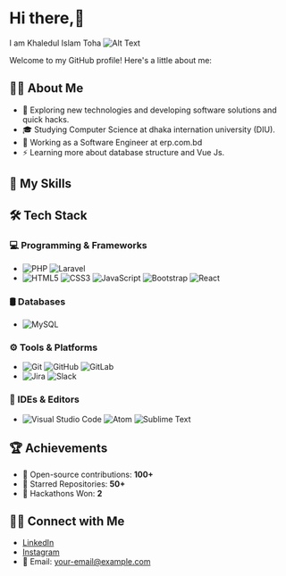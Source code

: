 # Hi there,👋
I am Khaledul Islam Toha
![Alt Text]([https://media.giphy.com/media/example.gif](https://user-images.githubusercontent.com/48678280/88862734-4903af80-d201-11ea-968b-9c939d88a37c.gif))

Welcome to my GitHub profile! Here's a little about me:

## 🧑‍💻 About Me
- 🤔   Exploring new technologies and developing software solutions and quick hacks.
- 🎓   Studying Computer Science at dhaka internation university (DIU).
- 💼   Working as a Software Engineer at erp.com.bd
- ⚡   Learning more about database structure and Vue Js.

## 🚀 My Skills
## 🛠 Tech Stack

### 💻 Programming & Frameworks
- ![PHP](https://img.shields.io/badge/-PHP-777BB4?logo=php&logoColor=white&style=flat-square) ![Laravel](https://img.shields.io/badge/-Laravel-FF2D20?logo=laravel&logoColor=white&style=flat-square)
- ![HTML5](https://img.shields.io/badge/-HTML5-E34F26?logo=html5&logoColor=white&style=flat-square) ![CSS3](https://img.shields.io/badge/-CSS3-1572B6?logo=css3&logoColor=white&style=flat-square) ![JavaScript](https://img.shields.io/badge/-JavaScript-F7DF1E?logo=javascript&logoColor=black&style=flat-square) ![Bootstrap](https://img.shields.io/badge/-Bootstrap-7952B3?logo=bootstrap&logoColor=white&style=flat-square) ![React](https://img.shields.io/badge/-React-61DAFB?logo=react&logoColor=black&style=flat-square)

### 🛢 Databases
- ![MySQL](https://img.shields.io/badge/-MySQL-4479A1?logo=mysql&logoColor=white&style=flat-square)

### ⚙️ Tools & Platforms
- ![Git](https://img.shields.io/badge/-Git-F05032?logo=git&logoColor=white&style=flat-square) ![GitHub](https://img.shields.io/badge/-GitHub-181717?logo=github&logoColor=white&style=flat-square) ![GitLab](https://img.shields.io/badge/-GitLab-FC6D26?logo=gitlab&logoColor=white&style=flat-square)
- ![Jira](https://img.shields.io/badge/-Jira-0052CC?logo=jira&logoColor=white&style=flat-square) ![Slack](https://img.shields.io/badge/-Slack-4A154B?logo=slack&logoColor=white&style=flat-square)

### 🔧 IDEs & Editors
- ![Visual Studio Code](https://img.shields.io/badge/-VS%20Code-007ACC?logo=visual-studio-code&logoColor=white&style=flat-square) ![Atom](https://img.shields.io/badge/-Atom-66595C?logo=atom&logoColor=white&style=flat-square) ![Sublime Text](https://img.shields.io/badge/-Sublime%20Text-FF9800?logo=sublime-text&logoColor=white&style=flat-square)


## 🏆 Achievements
- 🥇 Open-source contributions: **100+**
- 🌟 Starred Repositories: **50+**
- 🏅 Hackathons Won: **2**

## 🤝🏻 Connect with Me

- [LinkedIn](https://www.linkedin.com/in/your-username)
- [Instagram](https://www.instagram.com/your-username)
- 📧 Email: [your-email@example.com](mailto:your-email@example.com)

